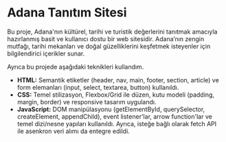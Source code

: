 # Adana Tanıtım Sitesi

Bu proje, Adana'nın kültürel, tarihi ve turistik değerlerini tanıtmak amacıyla hazırlanmış basit ve kullanıcı dostu bir web sitesidir. Adana’nın zengin mutfağı, tarihi mekanları ve doğal güzelliklerini keşfetmek isteyenler için bilgilendirici içerikler sunar.

Ayrıca bu projede aşağıdaki teknikleri kullandım.


- **HTML:** Semantik etiketler (header, nav, main, footer, section, article) ve form elemanları (input, select, textarea, button) kullanıldı.  
- **CSS:** Temel stilizasyon, Flexbox/Grid ile düzen, kutu modeli (padding, margin, border) ve responsive tasarım uygulandı.  
- **JavaScript:** DOM manipülasyonu (getElementById, querySelector, createElement, appendChild), event listener'lar, arrow function'lar ve temel dizi/nesne yapıları kullanıldı. Ayrıca, isteğe bağlı olarak fetch API ile asenkron veri alımı da entegre edildi.
